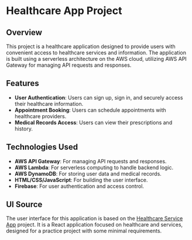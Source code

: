 # Healthcare App Project

## Overview

This project is a healthcare application designed to provide users with convenient access to healthcare services and information. The application is built using a serverless architecture on the AWS cloud, utilizing AWS API Gateway for managing API requests and responses.

## Features

- **User Authentication**: Users can sign up, sign in, and securely access their healthcare information.
- **Appointment Booking**: Users can schedule appointments with healthcare providers.
- **Medical Records Access**: Users can view their prescriptions and history.

## Technologies Used

- **AWS API Gateway**: For managing API requests and responses.
- **AWS Lambda**: For serverless computing to handle backend logic.
- **AWS DynamoDB**: For storing user data and medical records.
- **HTML/CSS/JavaScript**: For building the user interface.
- **Firebase**: For user authentication and access control.


## UI Source

The user interface for this application is based on the [Healthcare Service App](https://github.com/Foy5al/healthcare-service-app) project. It is a React application focused on healthcare and services, designed for a practice project with some minimal requirements.
